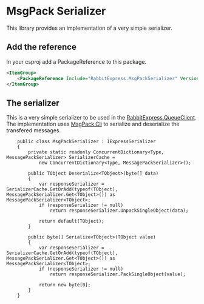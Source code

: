 # MsgPack Serializer

This library provides an implementation of a very simple serializer.

## Add the reference

In your csproj add a PackageReference to this package.

```xml
<ItemGroup>
    <PackageReference Include="RabbitExpress.MsgPackSerializer" Version="*" />
</ItemGroup>
```

## The serializer

This is a very simple serializer to be used in the [RabbitExpress.QueueClient](../RabbitExpress/README.md). The implementation uses [MsgPack.Cli](https://msgpack.org/index.html) to serialize and deserialize the transfered messages.

```c-sharp
    public class MsgPackSerializer : IExpressSerializer
    {
        private static readonly ConcurrentDictionary<Type, MessagePackSerializer> SerializerCache =
            new ConcurrentDictionary<Type, MessagePackSerializer>();

        public TObject Deserialize<TObject>(byte[] data)
        {
            var responseSerializer = SerializerCache.GetOrAdd(typeof(TObject), MessagePackSerializer.Get<TObject>()) as MessagePackSerializer<TObject>;
            if (responseSerializer != null)
                return responseSerializer.UnpackSingleObject(data);

            return default(TObject);
        }

        public byte[] Serialize<TObject>(TObject value)
        {
            var responseSerializer = SerializerCache.GetOrAdd(typeof(TObject), MessagePackSerializer.Get<TObject>()) as MessagePackSerializer<TObject>;
            if (responseSerializer != null)
                return responseSerializer.PackSingleObject(value);

            return new byte[0];
        }
    }
```
